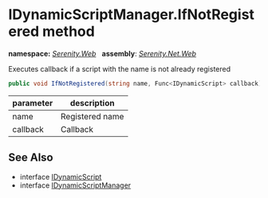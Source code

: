 # IDynamicScriptManager.IfNotRegistered method
**namespace:** *[Serenity.Web](../../README.md#serenity.web-namespace)*   **assembly**: *[Serenity.Net.Web](../../README.md)*

Executes callback if a script with the name is not already registered

```csharp
public void IfNotRegistered(string name, Func<IDynamicScript> callback)
```

| parameter | description |
| --- | --- |
| name | Registered name |
| callback | Callback |

## See Also

* interface [IDynamicScript](../IDynamicScript.md)
* interface [IDynamicScriptManager](../IDynamicScriptManager.md)